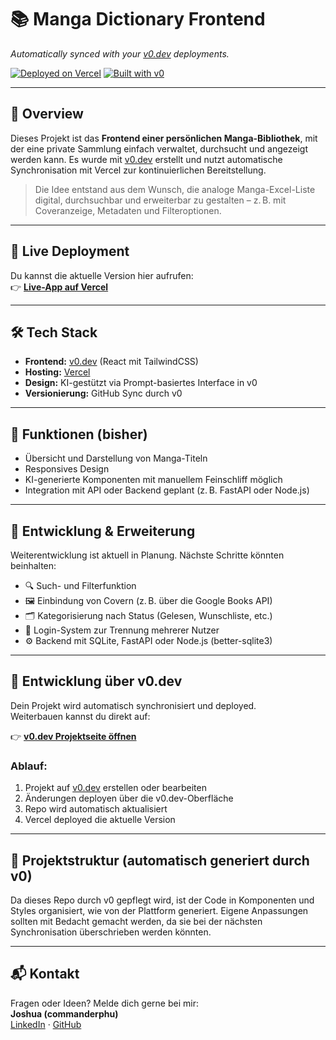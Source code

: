 # 📚 Manga Dictionary Frontend

*Automatically synced with your [v0.dev](https://v0.dev) deployments.*

[![Deployed on Vercel](https://img.shields.io/badge/Deployed%20on-Vercel-black?style=for-the-badge&logo=vercel)](https://vercel.com/commanderphus-projects/v0-manga-dictionary-frontend)  [![Built with v0](https://img.shields.io/badge/Built%20with-v0.dev-black?style=for-the-badge)](https://v0.dev/chat/projects/BMU948SoMYD)

---

## 📝 Overview

Dieses Projekt ist das **Frontend einer persönlichen Manga-Bibliothek**, mit der eine private Sammlung einfach verwaltet, durchsucht und angezeigt werden kann. Es wurde mit [v0.dev](https://v0.dev) erstellt und nutzt automatische Synchronisation mit Vercel zur kontinuierlichen Bereitstellung.

> Die Idee entstand aus dem Wunsch, die analoge Manga-Excel-Liste digital, durchsuchbar und erweiterbar zu gestalten – z. B. mit Coveranzeige, Metadaten und Filteroptionen.

---

## 🚀 Live Deployment

Du kannst die aktuelle Version hier aufrufen:  
👉 **[Live-App auf Vercel](https://vercel.com/commanderphus-projects/v0-manga-dictionary-frontend)**

---

## 🛠️ Tech Stack

- **Frontend:** [v0.dev](https://v0.dev) (React mit TailwindCSS)
- **Hosting:** [Vercel](https://vercel.com)
- **Design:** KI-gestützt via Prompt-basiertes Interface in v0
- **Versionierung:** GitHub Sync durch v0

---

## 🧩 Funktionen (bisher)

- Übersicht und Darstellung von Manga-Titeln
- Responsives Design
- KI-generierte Komponenten mit manuellem Feinschliff möglich
- Integration mit API oder Backend geplant (z. B. FastAPI oder Node.js)

---

## 🧪 Entwicklung & Erweiterung

Weiterentwicklung ist aktuell in Planung. Nächste Schritte könnten beinhalten:

- 🔍 Such- und Filterfunktion
- 🖼️ Einbindung von Covern (z. B. über die Google Books API)
- 🗂️ Kategorisierung nach Status (Gelesen, Wunschliste, etc.)
- 🧠 Login-System zur Trennung mehrerer Nutzer
- ⚙️ Backend mit SQLite, FastAPI oder Node.js (better-sqlite3)

---

## 🧵 Entwicklung über v0.dev

Dein Projekt wird automatisch synchronisiert und deployed.  
Weiterbauen kannst du direkt auf:

👉 **[v0.dev Projektseite öffnen](https://v0.dev/chat/projects/BMU948SoMYD)**

### Ablauf:

1. Projekt auf [v0.dev](https://v0.dev) erstellen oder bearbeiten
2. Änderungen deployen über die v0.dev-Oberfläche
3. Repo wird automatisch aktualisiert
4. Vercel deployed die aktuelle Version

---

## 📂 Projektstruktur (automatisch generiert durch v0)

Da dieses Repo durch v0 gepflegt wird, ist der Code in Komponenten und Styles organisiert, wie von der Plattform generiert. Eigene Anpassungen sollten mit Bedacht gemacht werden, da sie bei der nächsten Synchronisation überschrieben werden könnten.

---

## 📬 Kontakt

Fragen oder Ideen? Melde dich gerne bei mir:  
**Joshua (commanderphu)**  
[LinkedIn](https://www.linkedin.com/in/joshuaphu/) · [GitHub](https://github.com/commanderphu)
